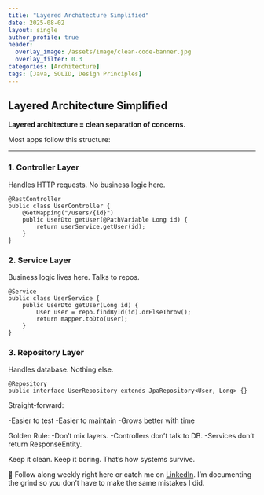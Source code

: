```yaml
---
title: "Layered Architecture Simplified"
date: 2025-08-02
layout: single
author_profile: true
header:
  overlay_image: /assets/image/clean-code-banner.jpg
  overlay_filter: 0.3
categories: [Architecture]
tags: [Java, SOLID, Design Principles]
---
```


## Layered Architecture Simplified

**Layered architecture = clean separation of concerns.**  

Most apps follow this structure:

---

### 1. **Controller Layer**
Handles HTTP requests. No business logic here.

    @RestController
    public class UserController {
        @GetMapping("/users/{id}")
        public UserDto getUser(@PathVariable Long id) {
            return userService.getUser(id);
        }
    }

### 2. Service Layer

Business logic lives here. Talks to repos.

    @Service
    public class UserService {
        public UserDto getUser(Long id) {
            User user = repo.findById(id).orElseThrow();
            return mapper.toDto(user);
        }
    }

### 3. Repository Layer

Handles database. Nothing else.

    @Repository
    public interface UserRepository extends JpaRepository<User, Long> {}

Straight-forward:

-Easier to test
-Easier to maintain
-Grows better with time

Golden Rule:
-Don’t mix layers.
-Controllers don’t talk to DB.
-Services don’t return ResponseEntity.

Keep it clean. Keep it boring. That’s how systems survive.

📌 Follow along weekly right here or catch me on [LinkedIn](https://www.linkedin.com/in/maverikpunungwe/). I’m documenting the grind so you don’t have to make the same mistakes I did.